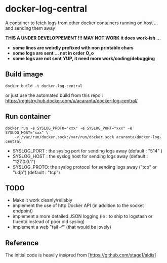 docker-log-central
==================

A container to fetch logs from other docker containers running on host ... and sending them away

**THIS A UNDER DEVELOPPEMENT !!! MAY NOT WORK**
**it does work-ish ...**
* **some lines are weirdly prefixed with non printable chars**
* **some logs are sent ... not in order O_o**
* **some logs are not sent**
**YUP, it need more work/coding/debugging**

Build image
-----------
`docker build -t docker-log-central` 

or just use the automated build from this repo : https://registry.hub.docker.com/u/acaranta/docker-log-central/

Run container
-------------
```
docker run -e SYSLOG_PROTO="xxx" -e SYSLOG_PORT="xxx" -e SYSLOG_HOST="xxx" \
	-v /var/run/docker.sock:/var/run/docker.sock acaranta/docker-log-central
```

* SYSLOG_PORT : the syslog port for sending logs away (default : "514" )
* SYSLOG_HOST : the syslog host for sending logs away (default : "127.0.0.1")
* SYSLOG_PROTO: the syslog protocol for sending logs away ("tcp" or "udp") (default : "tcp")

TODO
----
* Make it work cleanly/reliably
* implement the use of http Docker API (in addition to the socket endpoint)
* implement a more detailed JSON logging (ie : to ship to logstash or fluentd instead of poor old syslog)
* implement a web "tail -f" (that would be lovely)

Reference
---------
The initial code is heavily insipred from [https://github.com/stage1/aldis]
